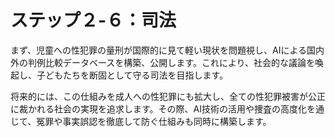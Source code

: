 # ステップ２-６：司法

まず、児童への性犯罪の量刑が国際的に見て軽い現状を問題視し、AIによる国内外の判例比較データベースを構築、公開します。これにより、社会的な議論を喚起し、子どもたちを断固として守る司法を目指します。

将来的には、この仕組みを成人への性犯罪にも拡大し、全ての性犯罪被害が公正に裁かれる社会の実現を追求します。その際、AI技術の活用や捜査の高度化を通じて、冤罪や事実誤認を徹底して防ぐ仕組みも同時に構築します。